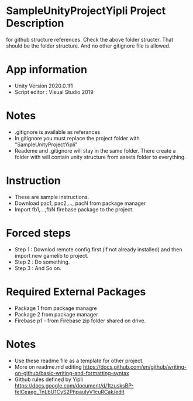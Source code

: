 # SampleUnityProjectYipli Project Description
for github structure references.
Check the above folder structer. That should be the folder structure. And no other gitignore file is allowed.

# App information
- Unity Version 2020.0.1f1
- Script editor : Visual Studio 2019

# Notes
- .gitignore is available as referances
- In gitignore you must replace the project folder with "SampleUnityProjectYipli"
- Reademe and .gitignore will stay in the same folder. There create a folder with will contain unity structure from assets folder to everything.

# Instruction
- These are sample instructions.
- Download pac1, pac2,..., pacN from package manager
- Import fb1,...,fbN firebase package to the project.

# Forced steps
- Step 1 : Downlod remote config first (if not already installed) and then import new gamelib to project.
- Step 2 : Do something.
- Step 3 : And So on.

# Required External Packages
- Package 1 from package managre
- Package 2 from package manager
- Firebase p1 - from Firebase zip folder shared on drive.

# Notes
- Use these readme file as a template for other project.
- More on readme.md editing https://docs.github.com/en/github/writing-on-github/basic-writing-and-formatting-syntax
- Github rules defined by Yipli https://docs.google.com/document/d/1tzusksBP-felCeaeg_TnLbU1CyS2PhpauIyV1cuRCak/edit